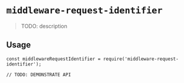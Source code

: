 # `middleware-request-identifier`

> TODO: description

## Usage

```
const middlewareRequestIdentifier = require('middleware-request-identifier');

// TODO: DEMONSTRATE API
```

